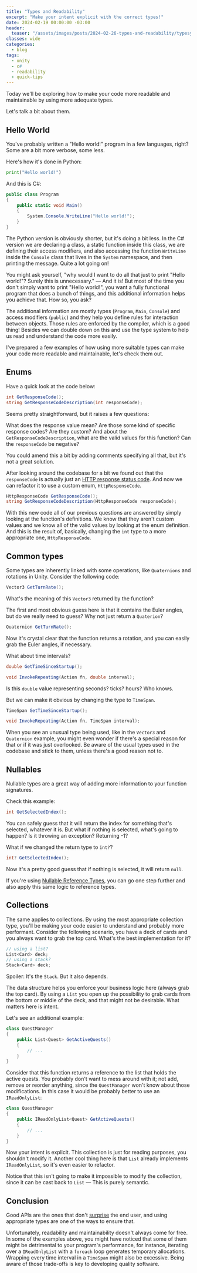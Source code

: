 ```yaml
---
title: "Types and Readability"
excerpt: "Make your intent explicit with the correct types!"
date: 2024-02-19 00:00:00 -03:00
header: 
  teaser: "/assets/images/posts/2024-02-26-types-and-readability/typesystem.png"
classes: wide
categories:
  - blog
tags:
  - unity
  - c#
  - readability
  - quick-tips
---
```


Today we'll be exploring how to make your code more readable and maintainable by using more adequate types. 

Let's talk a bit about them.

## Hello World
You've probably written a "Hello world!" program in a few languages, right? Some are a bit more verbose, some less. 

Here's how it's done in Python:
```python
print("Hello world!")
```
And this is C#:
```csharp
public class Program
{
	public static void Main()
	{
		System.Console.WriteLine("Hello world!");
	}
}
```

The Python version is obviously shorter, but it's doing a bit less. In the C# version we are declaring a class, a static function inside this class, we are defining their access modifiers, and also accessing the function `WriteLine` inside the `Console` class that lives in the `System` namespace, and then printing the message. Quite a lot going on!

You might ask yourself, "why would I want to do all that just to print "Hello world!"? Surely this is unnecessary." — And it is! But most of the time you don't simply want to print "Hello world!", you want a fully functional program that does a bunch of things, and this additional information helps you achieve that. How so, you ask?

The additional information are mostly types (`Program`, `Main`, `Console`) and access modifiers (`public`) and they help you define rules for interaction between objects. Those rules are enforced by the compiler, which is a good thing! Besides we can double down on this and use the type system to help us read and understand the code more easily.

I've prepared a few examples of how using more suitable types can make your code more readable and maintainable, let's check them out. 

## Enums
Have a quick look at the code below:
```csharp
int GetResponseCode();
string GetResponseCodeDescription(int responseCode);
```
Seems pretty straightforward, but it raises a few questions:

What does the response value mean? Are those some kind of specific response codes? Are they custom?
And about the `GetResponseCodeDescription`, what are the valid values for this function? Can the `responseCode` be negative?

You could amend this a bit by adding comments specifying all that, but it's not a great solution.

After looking around the codebase for a bit we found out that the `responseCode` is actually just an [HTTP response status code](https://developer.mozilla.org/en-US/docs/Web/HTTP/Status).
And now we can refactor it to use a custom enum, `HttpResponseCode`.
```csharp
HttpResponseCode GetResponseCode();
string GetResponseCodeDescription(HttpResponseCode responseCode);
```
With this new code all of our previous questions are answered by simply looking at the function's definitions. We know that they aren't custom values and we know all of the valid values by looking at the enum definition. And this is the result of, basically, changing the `int` type to a more appropriate one, `HttpResponseCode`.

## Common types
Some types are inherently linked with some operations, like `Quaternions` and rotations in Unity. Consider the following code:
```csharp
Vector3 GetTurnRate();
```
What's the meaning of this `Vector3` returned by the function?

The first and most obvious guess here is that it contains the Euler angles, but do we really need to guess? Why not just return a `Quaterion`?
```csharp
Quaternion GetTurnRate();
```
Now it's crystal clear that the function returns a rotation, and you can easily grab the Euler angles, if necessary.

What about time intervals?
```csharp
double GetTimeSinceStartup();

void InvokeRepeating(Action fn, double interval);
```
Is this `double` value representing seconds? ticks? hours? Who knows.

But we can make it obvious by changing the type to `TimeSpan`.
```csharp
TimeSpan GetTimeSinceStartup();

void InvokeRepeating(Action fn, TimeSpan interval);
```

When you see an unusual type being used, like in the `Vector3` and `Quaternion` example, you might even wonder if there's a special reason for that or if it was just overlooked. Be aware of the usual types used in the codebase and stick to them, unless there's a good reason not to.

## Nullables
Nullable types are a great way of adding more information to your function signatures.

Check this example:
```csharp
int GetSelectedIndex();
```
You can safely guess that it will return the index for something that's selected, whatever it is. But what if nothing is selected, what's going to happen? Is it throwing an exception? Returning -1?

What if we changed the return type to `int?`?
```csharp
int? GetSelectedIndex();
```
Now it's a pretty good guess that if nothing is selected, it will return `null`.

If you're using [Nullable Reference Types](https://learn.microsoft.com/en-us/dotnet/csharp/nullable-references), you can go one step further and also apply this same logic to reference types.

## Collections
The same applies to collections. By using the most appropriate collection type, you'll be making your code easier to understand and probably more performant.
Consider the following scenario, you have a deck of cards and you always want to grab the top card. What's the best implementation for it?
```csharp
// using a list?
List<Card> deck;
// using a stack?
Stack<Card> deck;
```
Spoiler: It's the `Stack`. But it also depends.

The data structure helps you enforce your business logic here (always grab the top card). By using a `List` you open up the possibility to grab cards from the bottom or middle of the deck, and that might not be desirable. What matters here is intent.

Let's see an additional example:
```csharp
class QuestManager 
{
    public List<Quest> GetActiveQuests() 
    { 
        // ...
    }
}
```
Consider that this function returns a reference to the list that holds the active quests. You probably don't want to mess around with it; not add, remove or reorder anything, since the `QuestManager` won't know about those modifications. In this case it would be probably better to use an `IReadOnlyList`:
```csharp
class QuestManager 
{
    public IReadOnlyList<Quest> GetActiveQuests() 
    { 
        // ...
    }
}
```
Now your intent is explicit. This collection is just for reading purposes, you shouldn't modify it. Another cool thing here is that `List` already implements `IReadOnlyList`, so it's even easier to refactor.
 
Notice that this isn't going to make it impossible to modify the collection, since it can be cast back to `List` — This is purely semantic.

## Conclusion
Good APIs are the ones that don't [surprise](https://en.wikipedia.org/wiki/Principle_of_least_astonishment) the end user, and using appropriate types are one of the ways to ensure that. 

Unfortunately, readability and maintainability doesn't always come for free. In some of the examples above, you might have noticed that some of them might be detrimental to your program's performance, for instance, iterating over a `IReadOnlyList` with a `foreach` loop generates temporary allocations. Wrapping every time interval in a `TimeSpan` might also be excessive. Being aware of those trade-offs is key to developing quality software.
